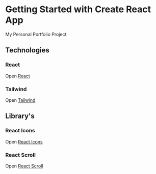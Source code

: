 # Getting Started with Create React App
My Personal Portfolio Project

## Technologies

### React
Open [React](https://reactjs.org/)

### Tailwind
Open [Tailwind](https://tailwindcss.com/)

## Library's

### React Icons
Open [React Icons](https://github.com/react-icons/react-icons#readme)

### React Scroll
Open [React Scroll](https://www.npmjs.com/package/react-scroll)


